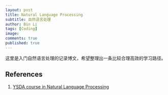 ```yaml
---
layout: post
title: Natural Language Processing
subtitle: 自然语言处理
author: Bin Li
tags: [Coding]
image: 
comments: true
published: true
---
```


这里是入门自然语言处理的记录博文，希望整理出一条比较合理高效的学习路径。

## References
1. [YSDA course in Natural Language Processing](https://github.com/yandexdataschool/nlp_course)